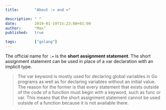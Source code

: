 ```yaml
---
title:       "About := and ="

description: " "
date:        2019-01-19T15:23:00+01:00
author:      "Max"
published:   true

tags:        ["golang"]
---
```


The official name for `:=` is the **short assignment statement**. The short assignment statement can be used in place of a var declaration with an implicit type.

> The var keyword is mostly used for declaring global variables in Go programs as well as for declaring variables without an initial value. The reason for the former is that every statement that exists outside of the code of a function must begin with a keyword, such as func or var. This means that the short assignment statement cannot be used outside of a function because it is not available there.
